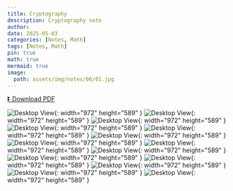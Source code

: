 ```yaml
---
title: Cryptography
description: Cryptography note
author: 
date: 2025-05-03 
categories: [Notes, Math]
tags: [Notes, Math]
pin: true
math: true
mermaid: true
image:
  path: assets/img/notes/06/01.jpg
---
```


[⏬ Download PDF](https://wahbakamaluddin.github.io/assets/pdf/notes/06/SKJ4143Crypt-SN.pdf)

![Desktop View](assets/img/notes/06/01.jpg){: width="972" height="589" }
![Desktop View](assets/img/notes/06/02.jpg){: width="972" height="589" }
![Desktop View](assets/img/notes/06/03.jpg){: width="972" height="589" }
![Desktop View](assets/img/notes/06/04.jpg){: width="972" height="589" }
![Desktop View](assets/img/notes/06/05.jpg){: width="972" height="589" }
![Desktop View](assets/img/notes/06/06.jpg){: width="972" height="589" }
![Desktop View](assets/img/notes/06/07.jpg){: width="972" height="589" }
![Desktop View](assets/img/notes/06/08.jpg){: width="972" height="589" }
![Desktop View](assets/img/notes/06/09.jpg){: width="972" height="589" }
![Desktop View](assets/img/notes/06/10.jpg){: width="972" height="589" }
![Desktop View](assets/img/notes/06/11.jpg){: width="972" height="589" }
![Desktop View](assets/img/notes/06/12.jpg){: width="972" height="589" }
![Desktop View](assets/img/notes/06/13.jpg){: width="972" height="589" }
![Desktop View](assets/img/notes/06/14.jpg){: width="972" height="589" }